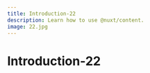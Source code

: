 ```yaml
---
title: Introduction-22
description: Learn how to use @nuxt/content.
image: 22.jpg
---
```


# Introduction-22

<article-image name="22.jpg" alt="サンプル画像"></article-image>
